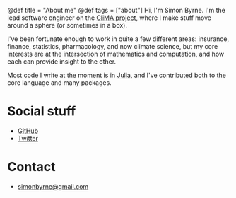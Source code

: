 @def title = "About me"
@def tags = ["about"]
Hi, I'm Simon Byrne. I'm the lead software engineer on the [CliMA
project](https://clima.caltech.edu/), where I make stuff move around a sphere (or sometimes
in a box).

I've been fortunate enough to work in quite a few different areas: insurance, finance,
statistics, pharmacology, and now climate science, but my core interests are at the
intersection of mathematics and computation, and how each can provide insight to the
other.

Most code I write at the moment is in [Julia](https://julialang.org/), and I've
contributed both to the core language and many packages.

# Social stuff

- [GitHub](https://github.com/simonbyrne/)
- [Twitter](https://twitter.com/SimonPJByrne)

# Contact

- [simonbyrne@gmail.com](mailto:simonbyrne@gmail.com)